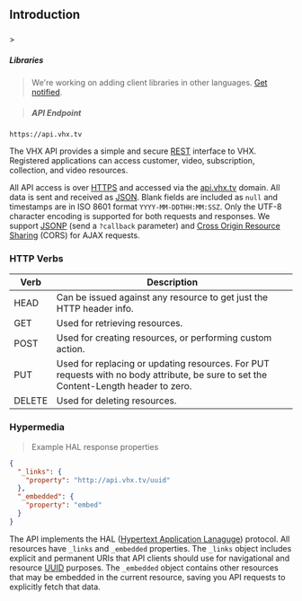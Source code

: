 <!-- ___INTRODUCTION____________________________ -->
<h2 class="head-3 is-api margin-top-large margin-bottom-medium" id="introduction">Introduction</h2>
<h3 class="text-2 text--navy text--bold is-api margin-top-large margin-bottom-medium" id="introduction"></h3>
> <h5 class="head-5 text--white margin-top-large margin-bottom-medium">Libraries</h5>

> <p class="margin-bottom-xlarge">We're working on adding client libraries in other languages. <a href="#">Get notified</a>.</p>

> <h5 class="head-5 text--white">API Endpoint</h5>

```shell
https://api.vhx.tv
```
<section class="text-2 contain">
  <p>The VHX API provides a simple and secure <a href="http://en.wikipedia.org/wiki/Representational_State_Transfer">REST</a> interface to VHX. Registered applications can access customer, video, subscription, collection, and video resources.</p>
  <p>All API access is over <a href="http://en.wikipedia.org/wiki/HTTP_Secure">HTTPS</a> and accessed via the <a href="https://api.vhx.tv">api.vhx.tv</a> domain. All data is sent and received as <a href="https://en.wikipedia.org/wiki/JSON">JSON</a>. Blank fields are included as <code>null</code> and timestamps are in ISO 8601 format <code>YYYY-MM-DDTHH:MM:SSZ</code>. Only the UTF-8 character encoding is supported for both requests and responses. We support <a href="https://en.wikipedia.org/wiki/JSONP">JSONP</a> (send a <code>?callback</code> parameter) and <a href="http://en.wikipedia.org/wiki/Cross-origin_resource_sharing">Cross Origin Resource Sharing</a> (CORS) for AJAX requests.
</section>

<!-- ___HTTP VERBS____________________________ -->
<h3 class="text-2 text--navy text--bold is-api margin-top-large margin-bottom-medium" id="http-verbs">HTTP Verbs</h3>

<table>
  <thead>
    <tr class="text-2">
      <th class="padding-medium">Verb</th>
      <th class="padding-medium">Description</th>
    </tr>
  </thead>

  <tbody>
    <tr class="text-2 border-bottom border--light-gray">
      <td>HEAD</td>
      <td>Can be issued against any resource to get just the HTTP header info.</td>
    </tr>
    <tr class="text-2 border-bottom border--light-gray">
      <td>GET</td>
      <td>Used for retrieving resources.</td>
    </tr>
    <tr class="text-2 border-bottom border--light-gray">
      <td>POST</td>
      <td>Used for creating resources, or performing custom action.</td>
    </tr>
    <tr class="text-2 border-bottom border--light-gray">
      <td>PUT</td>
      <td>Used for replacing or updating resources. For PUT requests with no body attribute, be sure to set the Content-Length header to zero.</td>
    </tr>
    <tr class="text-2 border-bottom border--light-gray">
      <td>DELETE</td>
      <td>Used for deleting resources.</td>
    </tr>
  </tbody>
</table>

<!-- ___HYPERMEDIA____________________________ -->
<h3 class="text-2 text--navy text--bold is-api margin-top-large margin-bottom-medium" id="hypermedia">Hypermedia</h3>

> Example HAL response properties

```json
{
  "_links": {
    "property": "http://api.vhx.tv/uuid"
  },
  "_embedded": {
    "property": "embed"
  }
}
```

<section class="text-2 contain">
The API implements the HAL (<a href="https://en.wikipedia.org/wiki/Hypertext_Application_Language">Hypertext Application Lanaguge</a>) protocol. All resources have <code>_links</code> and <code>_embedded</code> properties. The <code>_links</code> object includes explicit and permanent URIs that API clients should use for navigational and resource <a href="https://en.wikipedia.org/wiki/Universally_unique_identifier">UUID</a> purposes. The <code>_embedded</code> object contains other resources that may be embedded in the current resource, saving you API requests to explicitly fetch that data.
</section>